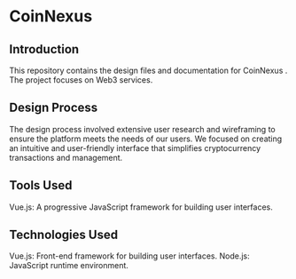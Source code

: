 # CoinNexus

## Introduction
This repository contains the design files and documentation for CoinNexus . The project focuses on Web3 services.

## Design Process
The design process involved extensive user research and wireframing to ensure the platform meets the needs of our users. We focused on creating an intuitive and user-friendly interface that simplifies cryptocurrency transactions and management.

## Tools Used
Vue.js: A progressive JavaScript framework for building user interfaces.

## Technologies Used
Vue.js: Front-end framework for building user interfaces.
Node.js: JavaScript runtime environment.
